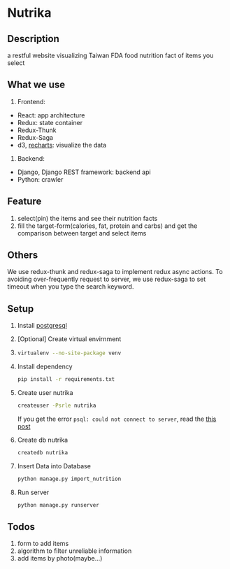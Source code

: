# Nutrika
## Description
a restful website visualizing Taiwan FDA food nutrition fact of items you select

## What we use
1. Frontend:
  * React: app architecture
  * Redux: state container
  * Redux-Thunk
  * Redux-Saga
  * d3, [recharts](https://github.com/recharts/recharts): visualize the data
1. Backend:
  * Django, Django REST framework: backend api
  * Python: crawler

## Feature
1. select(pin) the items and see their nutrition facts
1. fill the target-form(calories, fat, protein and carbs) and get the comparison between target and select items

## Others
We use redux-thunk and redux-saga to implement redux async actions. To avoiding over-frequently request to server, we use redux-saga to set timeout when you type the search keyword.

## Setup
1. Install [postgresql](https://www.postgresql.org/download/)

2. [Optional] Create virtual envirnment
3. 
	```sh
	virtualenv --no-site-package venv
	```

3. Install dependency  
	
	```sh
	pip install -r requirements.txt
	```

4. Create user nutrika  
	
	```sh
	createuser -Psrle nutrika
	```

	If you get the error `psql: could not connect to server`, 	read the [this post](
http://dba.stackexchange.com/questions/75214/psql-could-not-connect-to-server-no-such-file-or-directory)

5. Create db nutrika    

	```sh
	createdb nutrika
	```

6. Insert Data into Database

	```sh
	python manage.py import_nutrition
	```

7. Run server

	```sh
	python manage.py runserver
	```


## Todos
1. form to add items
1. algorithm to filter unreliable information
1. add items by photo(maybe...)
